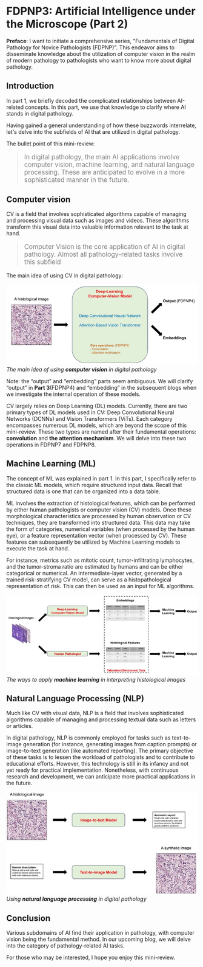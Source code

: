 # FDPNP3: Artificial Intelligence under the Microscope (Part 2)

**Preface**: I want to initiate a comprehensive series, "Fundamentals of Digital Pathology for Novice Pathologists (FDPNP)". This endeavor aims to disseminate knowledge about the utilization of computer vision in the realm of modern pathology to pathologists who want to know more about digital pathology.

## Introduction

In part 1, we briefly decoded the complicated relationships between AI-related concepts. In this part, we use that knowledge to clarify where AI stands in digital pathology.

Having gained a general understanding of how these buzzwords interrelate, let's delve into the subfields of AI that are utilized in digital pathology.

The bullet point of this mini-review:

<blockquote style="font-size: larger; color: gray;">
In digital pathology, the main AI applications involve computer vision, machine learning, and natural language processing. These are anticipated to evolve in a more sophisticated manner in the future.
</blockquote>

## Computer vision

CV is a field that involves sophisticated algorithms capable of managing and processing visual data such as images and videos. These algorithms transform this visual data into valuable information relevant to the task at hand.

<blockquote style="font-size: larger; color: gray;">
Computer Vision is the core application of AI in digital pathology. Almost all pathology-related tasks involve this subfield
</blockquote>

The main idea of using CV in digital pathology:

![Image 1](/img/post14_image1.webp)
*The main idea of using **computer vision** in digital pathology*

Note: the “output” and “embedding” parts seem ambiguous. We will clarify “output” in **Part 3**(FDPNP4) and “embedding” in the subsequent blogs when we investigate the internal operation of these models.

CV largely relies on Deep Learning (DL) models. Currently, there are two primary types of DL models used in CV: Deep Convolutional Neural Networks (DCNNs) and Vision Transformers (ViTs). Each category encompasses numerous DL models, which are beyond the scope of this mini-review. These two types are named after their fundamental operations: **convolution** and **the attention mechanism**. We will delve into these two operations in FDPNP7 and FDPNP8.

## Machine Learning (ML)

The concept of ML was explained in part 1. In this part, I specifically refer to the classic ML models, which require structured input data. Recall that structured data is one that can be organized into a data table.

ML involves the extraction of histological features, which can be performed by either human pathologists or computer vision (CV) models. Once these morphological characteristics are processed by human observation or CV techniques, they are transformed into structured data. This data may take the form of categories, numerical variables (when processed by the human eye), or a feature representation vector (when processed by CV). These features can subsequently be utilized by Machine Learning models to execute the task at hand.

For instance, metrics such as mitotic count, tumor-infiltrating lymphocytes, and the tumor-stroma ratio are estimated by humans and can be either categorical or numerical. An intermediate-layer vector, generated by a trained risk-stratifying CV model, can serve as a histopathological representation of risk. This can then be used as an input for ML algorithms.

![Image 2](/img/post14_image2.webp)
*The ways to apply **machine learning** in interpreting histological images*

## Natural Language Processing (NLP)

Much like CV with visual data, NLP is a field that involves sophisticated algorithms capable of managing and processing textual data such as letters or articles.

In digital pathology, NLP is commonly employed for tasks such as text-to-image generation (for instance, generating images from caption prompts) or image-to-text generation (like automated reporting). The primary objective of these tasks is to lessen the workload of pathologists and to contribute to educational efforts. However, this technology is still in its infancy and not yet ready for practical implementation. Nonetheless, with continuous research and development, we can anticipate more practical applications in the future.

![Image 3](/img/post14_image3.webp)
*Using **natural language processing** in digital pathology*

## Conclusion

Various subdomains of AI find their application in pathology, with computer vision being the fundamental method. In our upcoming blog, we will delve into the category of pathology-related AI tasks.

For those who may be interested, I hope you enjoy this mini-review.
